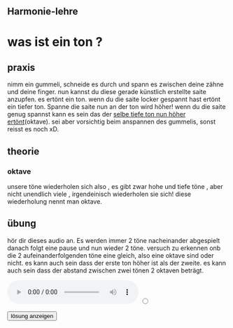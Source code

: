 Harmonie-lehre 
--- 
# was ist ein ton ?

## praxis 
nimm ein gummeli, schneide es durch und spann es zwischen deine zähne und deine finger. nun kannst du diese gerade künstlich erstellte saite anzupfen. es ertönt ein ton. 
wenn du die saite locker gespannt hast ertönt ein tiefer ton. Spanne die saite nun an der ton wird höher! wenn du die saite genug spannst kann es sein das der [selbe tiefe ton nun höher ertönt](###oktave)(oktave). sei aber vorsichtig beim anspannen des gummelis, sonst reisst es noch xD. 


## theorie 
### oktave
unsere töne wiederholen sich also , es gibt zwar hohe und tiefe töne , aber nicht unendlich viele , irgendeinisch wiederholen sie sich! diese wiederholung nennt man oktave.


## übung 
hör dir dieses audio an. Es werden immer 2 töne nacheinander abgespielt danach folgt eine pause und nun wieder 2 töne. versuch zu erkennen onb die 2 aufeinanderfolgenden töne eine gleich, also eine oktave sind oder nicht. es kann auch sein dass der erste ton höher ist als der zweite. es kann auch sein dass der abstand zwischen zwei tönen 2 oktaven beträgt. 

<audio controls>
  <source src="./octave_lesson.mp3" type="audio/mpeg">
Your browser does not support the audio element.
</audio>

<input type="radio">

<button onclick="document.querySelector('#asdf').style.display = 'block'">lösung anzeigen</button>

<div style="display:none" id="asdf">
<h2>lösung</h2>

1 nein <br>
2 nein <br>
3 nein <br>
4 oktave <br>
5 nein <br>
6 oktave <br>
7 nein <br>
8 komische audio fehler<br>
9 komische audio fehler<br>
usw komische audio fehler<br>
</div>